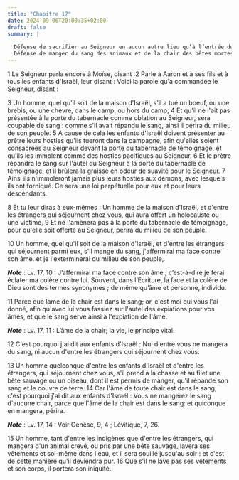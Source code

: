 ```yaml
---
title: "Chapitre 17"
date: 2024-09-06T20:00:35+02:00
draft: false
summary: |
  
  Défense de sacrifier au Seigneur en aucun autre lieu qu’à l’entrée du tabernacle.
  Défense de manger du sang des animaux et de la chair des bêtes mortes d’elles-mêmes, ou tuées par d’autres bêtes.
---
```



1 Le Seigneur parla encore à Moïse, disant :2 Parle à Aaron et à ses fils et à tous les enfants d'Israël, leur disant : Voici la parole qu'a commandée le Seigneur, disant :


3 Un homme, quel qu'il soit de la maison d'Israël, s'il a tué un boeuf, ou une brebis, ou une chèvre, dans le camp, ou hors du camp, 4 Et qu'il ne l'ait pas présentée à la porte du tabernacle comme oblation au Seigneur, sera coupable de sang : comme s'il avait répandu le sang, ainsi il périra du milieu de son peuple. 5 A cause de cela les enfants d'Israël doivent présenter au prêtre leurs hosties qu'ils tueront dans la campagne, afin qu'elles soient consacrées au Seigneur devant la porte du tabernacle de témoignage, et qu'ils les immolent comme des hosties pacifiques au Seigneur. 6 Et le prêtre répandra le sang sur l'autel du Seigneur à la porte du tabernacle de témoignage, et il brûlera la graisse en odeur de suavité pour le Seigneur. 7 Ainsi ils n'immoleront jamais plus leurs hosties aux démons, avec lesquels ils ont forniqué. Ce sera une loi perpétuelle pour eux et pour leurs descendants.


8 Et tu leur diras à eux-mêmes : Un homme de la maison d'Israël, et d'entre les étrangers qui séjournent chez vous, qui aura offert un holocauste ou une victime, 9 Et ne l'amènera pas à la porte du tabernacle de témoignage, pour qu'elle soit offerte au Seigneur, périra du milieu de son peuple.


10 Un homme, quel qu'il soit de la maison d'Israël, et d'entre les étrangers qui séjournent parmi eux, s'il mange du sang, j'affermirai ma face contre son âme. et je l'exterminerai du milieu de son peuple,

***Note*** :  Lv. 17, 10 : J’affermirai ma face contre son âme ; c’est-à-dire je ferai éclater ma colère contre lui. Souvent, dans l’Ecriture, la face et la colère de Dieu sont des termes synonymes ; de même qu’âme et personne, individu.

11 Parce que lame de la chair est dans le sang; or, c'est moi qui vous l'ai donné, afin qu'avec lui vous fassiez sur l'autel des expiations pour vos âmes, et que le sang serve ainsi à l'expiation de l'âme.

***Note*** :  Lv. 17, 11 : L’âme de la chair; la vie, le principe vital.

12 C'est pourquoi j'ai dit aux enfants d'Israël : Nul d'entre vous ne mangera du sang, ni aucun d'entre les étrangers qui séjournent chez vous.


13 Un homme quelconque d'entre les enfants d'Israël et d'entre les étrangers, qui séjournent chez vous, s'il prend à la chasse et au filet une bête sauvage ou un oiseau, dont il est permis de manger, qu'il répande son sang et le couvre de terre. 14 Car l'âme de toute chair est dans le sang; c'est pourquoi j'ai dit aux enfants d'Israël : Vous ne mangerez le sang d'aucune chair, parce que l'âme de la chair est dans le sang: et quiconque en mangera, périra.

***Note*** :  Lv. 17, 14 : Voir Genèse, 9, 4 ; Lévitique, 7, 26.


15 Un homme, tant d'entre les indigènes que d'entre les étrangers, qui mangera d'un animal crevé, ou pris par une bête sauvage, lavera ses vêtements et soi-même dans l'eau, et il sera souillé jusqu'au soir : et c'est de cette manière qu'il deviendra pur. 16 Que s'il ne lave pas ses vêtements et son corps, il portera son iniquité.

